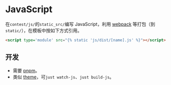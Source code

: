 # JavaScript

在`contest/js/`的`static_src/`编写 JavaScript，利用 [webpack](https://webpack.js.org/) 等打包（到`static/`），在模板中按如下方式引用。

```html
<script type='module' src="{% static 'js/dist/[name].js' %}"></script>
```

## 开发

- 需要 [pnpm](https://pnpm.io/)。
- 类似 [theme](./theme.md#自动重新构建)，可`just watch-js`、`just build-js`。
